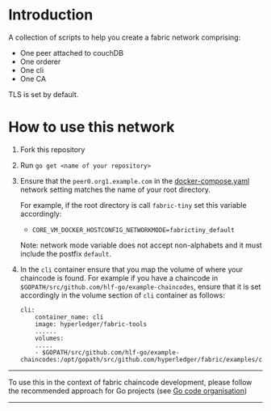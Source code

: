 # Introduction

A collection of scripts to help you create a fabric network comprising:

* One peer attached to couchDB
* One orderer
* One cli
* One CA

TLS is set by default.

# How to use this network

1. Fork this repository

1. Run `go get <name of your repository>`

1. Ensure that the `peer0.org1.example.com` in the [docker-compose.yaml](./docker-compose.yaml) network setting matches the name of your root directory.

    For example, if the root directory is call `fabric-tiny` set this variable accordingly:

    - `CORE_VM_DOCKER_HOSTCONFIG_NETWORKMODE=fabrictiny_default`

    Note: network mode variable does not accept non-alphabets and it must include the postfix `default`.

1. In the `cli` container ensure that you map the volume of where your chaincode is found. For example if you have a chaincode in `$GOPATH/src/github.com/hlf-go/example-chaincodes`, ensure that it is set accordingly in the volume section of `cli` container as follows:

    ```
    cli:
        container_name: cli
        image: hyperledger/fabric-tools
        ......
        volumes:
        .....
        - $GOPATH/src/github.com/hlf-go/example-chaincodes:/opt/gopath/src/github.com/hyperledger/fabric/examples/chaincode/go
    ```

<hr>

To use this in the context of fabric chaincode development, please follow the recommended approach for Go projects (see [Go code organisation](https://golang.org/doc/code.html#Organization))  

<hr>
 